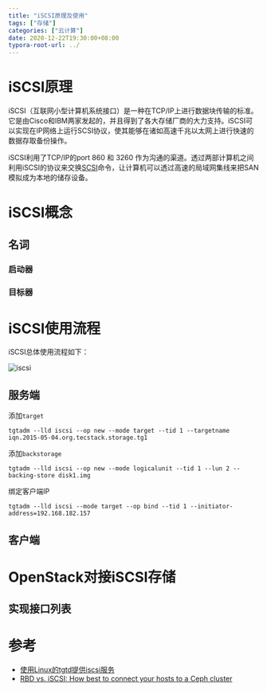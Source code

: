 ```yaml
---
title: "iSCSI原理及使用"
tags: ["存储"]
categories: ["云计算"]
date: 2020-12-22T19:30:00+08:00
typora-root-url: ../
---
```


# iSCSI原理

iSCSI（互联网小型计算机系统接口）是一种在TCP/IP上进行数据块传输的标准。它是由Cisco和IBM两家发起的，并且得到了各大存储厂商的大力支持。iSCSI可以实现在IP网络上运行SCSI协议，使其能够在诸如高速千兆以太网上进行快速的数据存取备份操作。

iSCSI利用了TCP/IP的port 860 和 3260 作为沟通的渠道。透过两部计算机之间利用iSCSI的协议来交换[SCSI](https://zh.wikipedia.org/wiki/SCSI)命令，让计算机可以透过高速的局域网集线来把SAN模拟成为本地的储存设备。

# iSCSI概念

## 名词

### 启动器

### 目标器

# iSCSI使用流程

iSCSI总体使用流程如下：

![iscsi](/imgs/iscsi.png)

## 服务端

添加`target`

```shell
tgtadm --lld iscsi --op new --mode target --tid 1 --targetname iqn.2015-05-04.org.tecstack.storage.tg1
```

添加`backstorage`

```shell
tgtadm --lld iscsi --op new --mode logicalunit --tid 1 --lun 2 --backing-store disk1.img
```

绑定客户端IP

```shell
tgtadm --lld iscsi --mode target --op bind --tid 1 --initiator-address=192.168.182.157
```

## 客户端



# OpenStack对接iSCSI存储

## 实现接口列表

# 参考

- [使用Linux的tgtd提供iscsi服务](http://promisejohn.github.io/2015/06/04/iSCSIwithTgtd/)
- [RBD vs. iSCSI: How best to connect your hosts to a Ceph cluster](https://www.suse.com/c/rbd-vs-iscsi-how-best-to-connect-your-hosts-to-a-ceph-cluster/)

